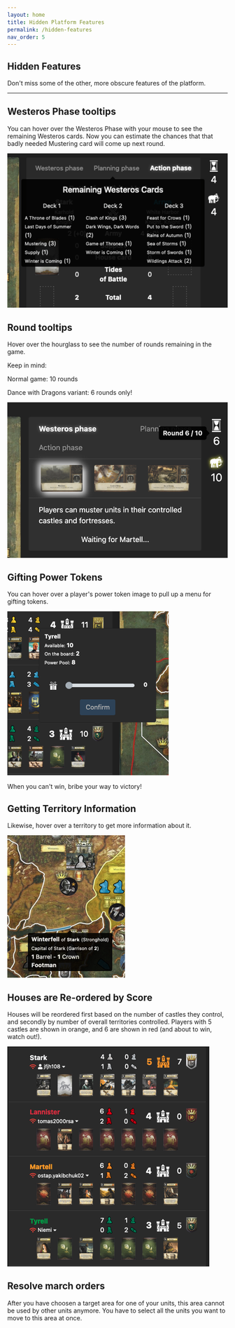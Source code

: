 ```yaml
---
layout: home
title: Hidden Platform Features
permalink: /hidden-features
nav_order: 5
---
```


## Hidden Features
Don't miss some of the other, more obscure features of the platform.

---

## Westeros Phase tooltips

You can hover over the Westeros Phase with your mouse to see the remaining Westeros cards. Now you can estimate the chances that that badly needed Mustering card will come up next round.

![Map](/assets/img/westeros_tooltips.png)

## Round tooltips

Hover over the hourglass to see the number of rounds remaining in the game.

Keep in mind:

Normal game: 10 rounds

Dance with Dragons variant: 6 rounds only!

![Map](/assets/img/hourglass.png)

## Gifting Power Tokens

You can hover over a player's power token image to pull up a menu for gifting tokens.

![Map](/assets/img/gifting.png)

When you can't win, bribe your way to victory!

## Getting Territory Information

Likewise, hover over a territory to get more information about it.

![Map](/assets/img/region.png)

## Houses are Re-ordered by Score

Houses will be reordered first based on the number of castles they control, and secondly by number of overall territories controlled. Players with 5 castles are shown in orange, and 6 are shown in red (and about to win, watch out!).

![Map](/assets/img/house_order.png)

## Resolve march orders

After you have choosen a target area for one of your units, this area cannot be used by other units anymore. You have to select all the units you want to move to this area at once.
